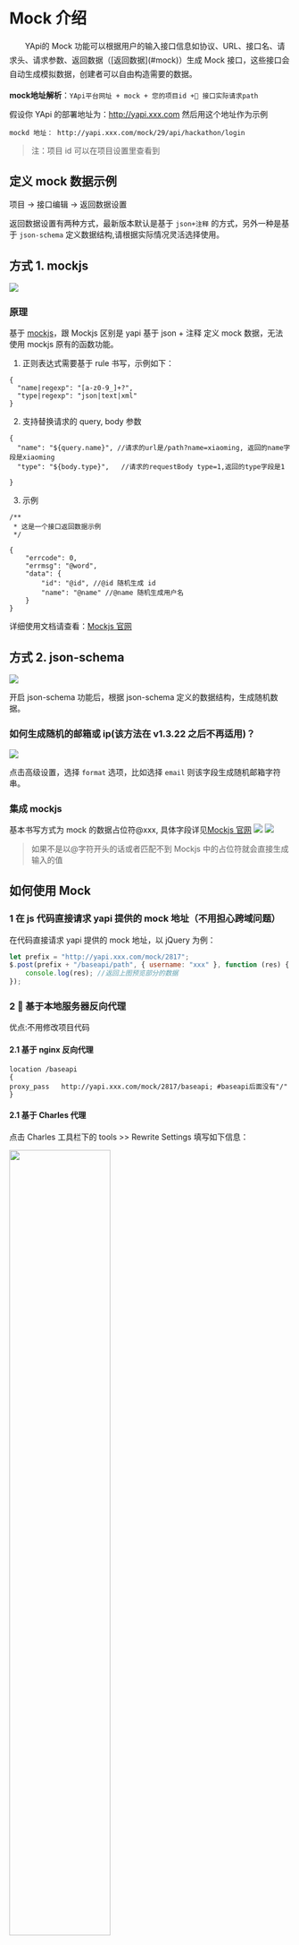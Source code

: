 # Mock 介绍

 <p style='text-indent:2em;line-height:1.8em'>YApi的 Mock 功能可以根据用户的输入接口信息如协议、URL、接口名、请求头、请求参数、返回数据（[返回数据](#mock)）生成 Mock 接口，这些接口会自动生成模拟数据，创建者可以自由构造需要的数据。 </p>
 
 **mock地址解析**：`YApi平台网址 + mock + 您的项目id + 接口实际请求path`

假设你 YApi 的部署地址为：http://yapi.xxx.com 然后用这个地址作为示例

    mockd 地址： http://yapi.xxx.com/mock/29/api/hackathon/login

> 注：项目 id 可以在项目设置里查看到

## 定义 mock 数据示例

项目 -> 接口编辑 -> 返回数据设置

返回数据设置有两种方式，最新版本默认是基于 `json+注释` 的方式，另外一种是基于 `json-schema` 定义数据结构,请根据实际情况灵活选择使用。

## 方式 1. mockjs

<img src="./images/usage/mock-demo.jpg" />

### 原理

基于 [mockjs](http://mockjs.com)，跟 Mockjs 区别是 yapi 基于 json + 注释 定义 mock 数据，无法使用 mockjs 原有的函数功能。

1. 正则表达式需要基于 rule 书写，示例如下：

```
{
  "name|regexp": "[a-z0-9_]+?",
  "type|regexp": "json|text|xml"
}

```

2. 支持替换请求的 query, body 参数

```
{
  "name": "${query.name}", //请求的url是/path?name=xiaoming, 返回的name字段是xiaoming
  "type": "${body.type}",   //请求的requestBody type=1,返回的type字段是1

}

```

3. 示例

```
/**
 * 这是一个接口返回数据示例
 */

{
    "errcode": 0,
    "errmsg": "@word",
    "data": {
        "id": "@id", //@id 随机生成 id
        "name": "@name" //@name 随机生成用户名
    }
}

```

详细使用文档请查看：<a href="http://mockjs.com/examples.html" target="_blank">Mockjs 官网</a>

## 方式 2. json-schema

<img src="./images/usage/json-schema-demo.jpg" />

开启 json-schema 功能后，根据 json-schema 定义的数据结构，生成随机数据。

### 如何生成随机的邮箱或 ip(该方法在 v1.3.22 之后不再适用)？

<img src="./images/usage/json-schema-mock.jpg" />

点击高级设置，选择 `format` 选项，比如选择 `email` 则该字段生成随机邮箱字符串。

### 集成 mockjs

基本书写方式为 mock 的数据占位符@xxx, 具体字段详见<a href="http://mockjs.com/examples.html" target="_blank">Mockjs 官网</a>
<img src="./images/schema-mock-2.png" />
<img src="./images/schema-mock-1.png" />

> 如果不是以@字符开头的话或者匹配不到 Mockjs 中的占位符就会直接生成输入的值

## 如何使用 Mock

### 1 在 js 代码直接请求 yapi 提供的 mock 地址（不用担心跨域问题）

在代码直接请求 yapi 提供的 mock 地址，以 jQuery 为例：

```javascript
let prefix = "http://yapi.xxx.com/mock/2817";
$.post(prefix + "/baseapi/path", { username: "xxx" }, function (res) {
	console.log(res); //返回上图预览部分的数据
});
```

### 2  基于本地服务器反向代理

优点:不用修改项目代码

#### 2.1 基于 nginx 反向代理

```nginx
location /baseapi
{
proxy_pass   http://yapi.xxx.com/mock/2817/baseapi; #baseapi后面没有"/"
}
```

#### 2.1 基于 Charles 代理

点击 Charles 工具栏下的 tools >> Rewrite Settings 填写如下信息：

<img src="./images/charles.png" width="60%" />

## mock 请求严格模式

版本 v1.3.22 新增 mock 接口请求字段参数验证功能，具体使用方法如下：

1. 打开 项目 -> 设置 开启 mock 严格模式
2. 针对 query, form 中设置的必须字段会进行必填校验
   <img src="./images/mock-strice.png"/>

3. 针对 req_body_type 是 json schema 格式的数据进行校验

<img src="./images/mock-strice3.png"/>
<img src="./images/mock-strice2.png"/>
